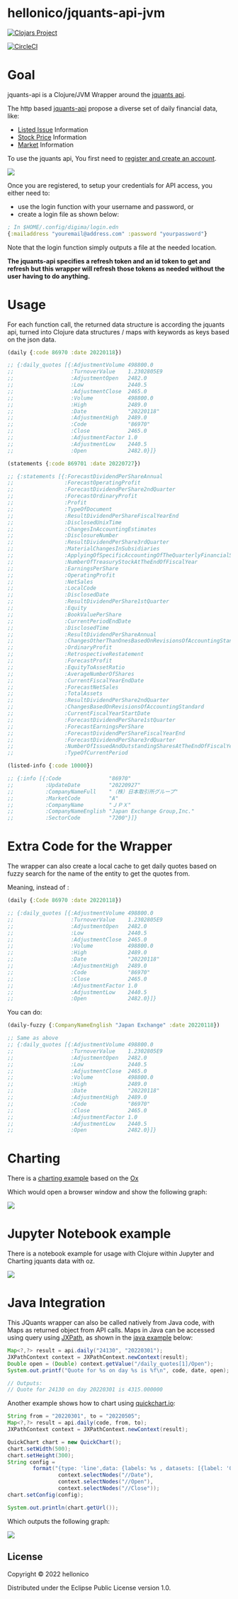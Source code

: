 # hellonico/jquants-api-jvm

[![Clojars Project](https://img.shields.io/clojars/v/net.clojars.hellonico/jquants-api-jvm.svg?include_prereleases)](https://clojars.org/net.clojars.hellonico/jquants-api-jvm)

[![CircleCI](https://dl.circleci.com/status-badge/img/gh/hellonico/jquants-api-jvm/tree/master.svg?style=svg)](https://dl.circleci.com/status-badge/redirect/gh/hellonico/jquants-api-jvm/tree/master)


# Goal

jquants-api is a Clojure/JVM Wrapper around the [jquants api](https://jpx-jquants.com/).

The http based [jquants-api](https://jpx.gitbook.io/j-quants-api-en/api-reference/) propose a diverse set of daily financial data, like: 

- [Listed Issue](https://jpx.gitbook.io/j-quants-api-en/api-reference/listed-api) Information
- [Stock Price](https://jpx.gitbook.io/j-quants-api-en/api-reference/prices-api) Information
- [Market](https://jpx.gitbook.io/j-quants-api-en/api-reference/markets-api) Information

To use the jquants api, You first need to [register and create an account](https://application.jpx-jquants.com/register). 

![](doc/register.png)

Once you are registered, to setup your credentials for API access, you either need to:

- use the login function with your username and password, or
- create a login file as shown below:

```clojure
; In $HOME/.config/digima/login.edn
{:mailaddress "youremail@address.com" :password "yourpassword"}
```

Note that the login function simply outputs a file at the needed location.

__The jquants-api specifies a refresh token and an id token to get and refresh but this wrapper will refresh those tokens as needed without the user having to do anything.__

# Usage

For each function call, the returned data structure is according the jquants api, turned into Clojure data structures / maps with keywords as keys based on the json data.


```clojure
(daily {:code 86970 :date 20220118})

;; {:daily_quotes [{:AdjustmentVolume 498800.0
;;                  :TurnoverValue    1.2302805E9
;;                  :AdjustmentOpen   2482.0
;;                  :Low              2440.5
;;                  :AdjustmentClose  2465.0
;;                  :Volume           498800.0
;;                  :High             2489.0
;;                  :Date             "20220118"
;;                  :AdjustmentHigh   2489.0
;;                  :Code             "86970"
;;                  :Close            2465.0
;;                  :AdjustmentFactor 1.0
;;                  :AdjustmentLow    2440.5
;;                  :Open             2482.0}]}
```

```clojure
(statements {:code 869701 :date 20220727})

;; {:statements [{:ForecastDividendPerShareAnnual                                               "52.0"
;;                :ForecastOperatingProfit                                                      "65500000000"
;;                :ForecastDividendPerShare2ndQuarter                                           "26.0"
;;                :ForecastOrdinaryProfit                                                       "65500000000"
;;                :Profit                                                                       "12089000000"
;;                :TypeOfDocument                                                               "1QFinancialStatements_Consolidated_IFRS"
;;                :ResultDividendPerShareFiscalYearEnd                                          ""
;;                :DisclosedUnixTime                                                            "1658923200.0"
;;                :ChangesInAccountingEstimates                                                 "false"
;;                :DisclosureNumber                                                             "20220726504583"
;;                :ResultDividendPerShare3rdQuarter                                             ""
;;                :MaterialChangesInSubsidiaries                                                "false"
;;                :ApplyingOfSpecificAccountingOfTheQuarterlyFinancialStatements                ""
;;                :NumberOfTreasuryStockAtTheEndOfFiscalYear                                    "1938843"
;;                :EarningsPerShare                                                             "22.93"
;;                :OperatingProfit                                                              "17777000000"
;;                :NetSales                                                                     "33576000000"
;;                :LocalCode                                                                    "86970"
;;                :DisclosedDate                                                                "2022-07-27"
;;                :ResultDividendPerShare1stQuarter                                             "－"
;;                :Equity                                                                       "310098000000"
;;                :BookValuePerShare                                                            ""
;;                :CurrentPeriodEndDate                                                         "2022-06-30"
;;                :DisclosedTime                                                                "12:00:00"
;;                :ResultDividendPerShareAnnual                                                 ""
;;                :ChangesOtherThanOnesBasedOnRevisionsOfAccountingStandard                     "false"
;;                :OrdinaryProfit                                                               "17790000000"
;;                :RetrospectiveRestatement                                                     ""
;;                :ForecastProfit                                                               "45000000000"
;;                :EquityToAssetRatio                                                           "0.004"
;;                :AverageNumberOfShares                                                        "527204054"
;;                :CurrentFiscalYearEndDate                                                     "2023-03-31"
;;                :ForecastNetSales                                                             "132500000000"
;;                :TotalAssets                                                                  "76048180000000"
;;                :ResultDividendPerShare2ndQuarter                                             ""
;;                :ChangesBasedOnRevisionsOfAccountingStandard                                  "false"
;;                :CurrentFiscalYearStartDate                                                   "2022-04-01"
;;                :ForecastDividendPerShare1stQuarter                                           ""
;;                :ForecastEarningsPerShare                                                     "85.42"
;;                :ForecastDividendPerShareFiscalYearEnd                                        "26.0"
;;                :ForecastDividendPerShare3rdQuarter                                           "－"
;;                :NumberOfIssuedAndOutstandingSharesAtTheEndOfFiscalYearIncludingTreasuryStock "528578441"
;;                :TypeOfCurrentPeriod                                                          "1Q"}]}
```

```clojure
(listed-info {:code 10000})

;; {:info [{:Code               "86970"
;;          :UpdateDate         "20220927"
;;          :CompanyNameFull    "（株）日本取引所グループ"
;;          :MarketCode         "A"
;;          :CompanyName        "ＪＰＸ"
;;          :CompanyNameEnglish "Japan Exchange Group,Inc."
;;          :SectorCode         "7200"}]}
```


# Extra Code for the Wrapper

The wrapper can also create a local cache to get daily quotes based on fuzzy search for the name of the entity to get the quotes from.

Meaning, instead of :

```clojure
(daily {:Code 86970 :date 20220118})

;; {:daily_quotes [{:AdjustmentVolume 498800.0
;;                  :TurnoverValue    1.2302805E9
;;                  :AdjustmentOpen   2482.0
;;                  :Low              2440.5
;;                  :AdjustmentClose  2465.0
;;                  :Volume           498800.0
;;                  :High             2489.0
;;                  :Date             "20220118"
;;                  :AdjustmentHigh   2489.0
;;                  :Code             "86970"
;;                  :Close            2465.0
;;                  :AdjustmentFactor 1.0
;;                  :AdjustmentLow    2440.5
;;                  :Open             2482.0}]}
```

You can do:
```clojure
(daily-fuzzy {:CompanyNameEnglish "Japan Exchange" :date 20220118})

;; Same as above
;; {:daily_quotes [{:AdjustmentVolume 498800.0
;;                  :TurnoverValue    1.2302805E9
;;                  :AdjustmentOpen   2482.0
;;                  :Low              2440.5
;;                  :AdjustmentClose  2465.0
;;                  :Volume           498800.0
;;                  :High             2489.0
;;                  :Date             "20220118"
;;                  :AdjustmentHigh   2489.0
;;                  :Code             "86970"
;;                  :Close            2465.0
;;                  :AdjustmentFactor 1.0
;;                  :AdjustmentLow    2440.5
;;                  :Open             2482.0}]}
```

# Charting

There is a [charting example](examples/charting-with-oz/src/hellonico/charting.clj) based on the [Ox](https://github.com/metasoarous/oz)

Which would open a browser window and show the following graph:

![](doc/preview.png)

# Jupyter Notebook example

There is a notebook example for usage with Clojure within Jupyter and Charting jquants data with oz.

![](./doc/jupyter.png)


# Java Integration

This JQuants wrapper can also be called natively from Java code, with Maps as returned object from API calls.
Maps in Java can be accessed using query using [JXPath](https://commons.apache.org/proper/commons-jxpath/), as shown in the [java example](./examples/JavaSample/src/main/java/info/hellonico/jquantsapi/JQuantsApiSample.java) below:

```java
Map<?,?> result = api.daily("24130", "20220301");
JXPathContext context = JXPathContext.newContext(result);
Double open = (Double) context.getValue("/daily_quotes[1]/Open");
System.out.printf("Quote for %s on day %s is %f\n", code, date, open);

// Outputs:
// Quote for 24130 on day 20220301 is 4315.000000
```

Another example shows how to chart using [quickchart.io](https://quickchart.io/):

```java
String from = "20220301", to = "20220505";
Map<?,?> result = api.daily(code, from, to);
JXPathContext context = JXPathContext.newContext(result);

QuickChart chart = new QuickChart();
chart.setWidth(500);
chart.setHeight(300);
String config =
        format("{type: 'line',data: {labels: %s , datasets: [{label: 'Open', data:%s ,fill: false}, {label: 'Close', data:%s ,fill: false}]}}",
                context.selectNodes("//Date"),
                context.selectNodes("//Open"),
                context.selectNodes("//Close"));
chart.setConfig(config);

System.out.println(chart.getUrl());
```

Which outputs the following graph:

![](doc/javachart.webp)

## License

Copyright © 2022 hellonico

Distributed under the Eclipse Public License version 1.0.
